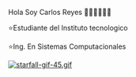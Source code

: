 Hola Soy Carlos Reyes 👨🏻‍💻👨🏻‍💻

⭐Estudiante del Instituto tecnologico

⭐Ing. En Sistemas Computacionales

[![starfall-gif-45.gif](https://i.postimg.cc/T3h6W7Q5/starfall-gif-45.gif)](https://postimg.cc/ts0fKzK9)


